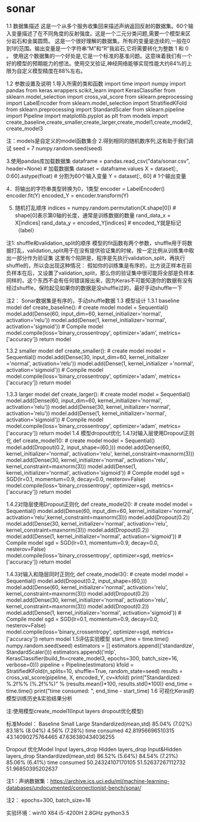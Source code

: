 # sonar

1.1 数据集描述
这是一个从多个服务收集回来描述声纳返回反射的数据集。60个输入变量描述了在不同角度的反射强度。这是一个二元分类问题,需要一个模型来区分岩石和金属圆筒。
这是一个很好理解的数据集。所有的变量是连续的,一般在0到1的范围。输出变量是一个字符串“M”和“R”我岩石,它将需要转化为整数 1 和 0 。
使用这个数据集的一个好处是,它是一个标准的基准问题。这意味着我们有一个好的模型的预期能力的想法。使用交叉验证,神经网络能够实现性能大约84%的上限为自定义模型精度在88%左右。

1.2 参数设置及说明
1.导入所需的类和函数
import time
import numpy
import pandas
from keras.wrappers.scikit_learn import KerasClassifier
from sklearn.model_selection import cross_val_score
from sklearn.preprocessing import LabelEncoder
from sklearn.model_selection import StratifiedKFold
from sklearn.preprocessing import StandardScaler
from sklearn.pipeline import Pipeline
import matplotlib.pyplot as plt
from models import create_baseline,create_smaller,create_larger,create_model1,create_model2,create_model3

注：models是自定义的model函数集合
2.得到相同的随机数序列,这有助于我们调试
seed = 7
numpy.random.seed(seed)

3.使用pandas库加载数据集
dataframe = pandas.read_csv("data/sonar.csv", header=None) # 加载数据集
dataset = dataframe.values
X = dataset[:, 0:60].astype(float) # 分割为60个输入变量
Y = dataset[:, 60] # 1个输出变量


4．将输出的字符串类型转换为0，1类型
encoder = LabelEncoder()
encoder.fit(Y)
encoded_Y = encoder.transform(Y) 

5. 随机打乱顺序
indices = numpy.random.permutation(X.shape[0]) # shape[0]表示第0轴的长度，通常是训练数据的数量
rand_data_x = X[indices]
rand_data_y = encoded_Y[indices] # encoded_Y就是标记（label）

注1:
shuffle和validation_split的顺序
模型的fit函数有两个参数，shuffle用于将数据打乱，validation_split用于在没有提供验证集的时候，按一定比例从训练集中取出一部分作为验证集
这里有个陷阱是，程序是先执行validation_split，再执行shuffle的，所以会出现这种情况：
假如你的训练集是有序的，比方说正样本在前负样本在后，又设置了validation_split，那么你的验证集中很可能将全部是负样本
同样的，这个东西不会有任何错误报出来，因为Keras不可能知道你的数据有没有经过shuffle，保险起见如果你的数据是没shuffle过的，最好手动shuffle一下

注2：
Sonar数据集是有序的，手动shuffle数据
1.3 模型设计
1.3.1 baseline model
def create_baseline():
    # create model
    model = Sequential()
    model.add(Dense(60, input_dim=60, kernel_initializer='normal', activation='relu'))
    model.add(Dense(1, kernel_initializer='normal', activation='sigmoid'))
    # Compile model
    model.compile(loss='binary_crossentropy', optimizer='adam', metrics=['accuracy'])
return model

1.3.2 smaller model
def create_smaller():
    # create model
    model = Sequential()
    model.add(Dense(30, input_dim=60, kernel_initializer ='normal', activation='relu'))
    model.add(Dense(1, kernel_initializer ='normal', activation='sigmoid'))
    # Compile model
    model.compile(loss='binary_crossentropy', optimizer='adam', metrics=['accuracy'])
return model

1.3.3 larger model
def create_larger():
    # create model
    model = Sequential()
    model.add(Dense(60, input_dim=60, kernel_initializer='normal', activation='relu'))
    model.add(Dense(30, kernel_initializer='normal', activation='relu'))
    model.add(Dense(1, kernel_initializer='normal', activation='sigmoid'))
      # Compile model
    model.compile(loss='binary_crossentropy', optimizer='adam', metrics=['accuracy'])
    return model
1.4 模型dropout优化
1.4.1对输入层使用Dropout正则化
def create_model1():
    # create model
    model = Sequential()
    model.add(Dropout(0.2, input_shape=(60,)))
    model.add(Dense(60, kernel_initializer='normal', activation='relu', kernel_constraint=maxnorm(3)))
    model.add(Dense(30, kernel_initializer='normal', activation='relu', kernel_constraint=maxnorm(3)))
    model.add(Dense(1, kernel_initializer='normal', activation='sigmoid'))
    # Compile model
    sgd = SGD(lr=0.1, momentum=0.9, decay=0.0, nesterov=False)
    model.compile(loss='binary_crossentropy', optimizer=sgd, metrics=['accuracy']) 
    return model
		
1.4.2对隐层使用Dropout正则化
def create_model2():
    # create model
    model = Sequential()
    model.add(Dense(60, input_dim=60, kernel_initializer='normal', activation='relu',kernel_constraint=maxnorm(3)))
    model.add(Dropout(0.2))
    model.add(Dense(30, kernel_initializer='normal', activation='relu', kernel_constraint=maxnorm(3))) 
    model.add(Dropout(0.2))
    model.add(Dense(1, kernel_initializer='normal', activation='sigmoid'))
    # Compile model
    sgd = SGD(lr=0.1, momentum=0.9, decay=0.0, nesterov=False)  
    model.compile(loss='binary_crossentropy', optimizer=sgd, metrics=['accuracy']) 
    return model
	
1.4.3对输入和隐层同时正则化
def create_model3():
    # create model
    model = Sequential()
    model.add(Dropout(0.2, input_shape=(60,)))
    model.add(Dense(60, kernel_initializer='normal', activation='relu', kernel_constraint=maxnorm(3)))
    model.add(Dropout(0.2))
    model.add(Dense(30, kernel_initializer='normal', activation='relu', kernel_constraint=maxnorm(3))) 
    model.add(Dropout(0.2))
    model.add(Dense(1, kernel_initializer='normal', activation='sigmoid'))
    # Compile model
    sgd = SGD(lr=0.1, momentum=0.9, decay=0.0, nesterov=False)  
    model.compile(loss='binary_crossentropy', optimizer=sgd, metrics=['accuracy']) 
return model
1.5评估实验模型
start_time = time.time()
numpy.random.seed(seed)
estimators = []
estimators.append(('standardize', StandardScaler()))
estimators.append(('mlp', KerasClassifier(build_fn=create_model3, epochs=300, batch_size=16, verbose=0)))
pipeline = Pipeline(estimators)
kfold = StratifiedKFold(n_splits=10, shuffle=True, random_state=seed)
results = cross_val_score(pipeline, X, encoded_Y, cv=kfold)
print("Standardized: %.2f%% (%.2f%%)" % (results.mean()*100, results.std()*100))
end_time = time.time()
print("time consumed: ", end_time - start_time)
1.6 可视化Keras的模型训练历史&实验结果分析
  

注:使用模型create_model1(Input layers dropout优化模型)

标准Model：
	Baseline	Small	Large
Standardized(mean,std)	85.04% (7.02%)	83.18% (8.04%)	4.56% (7.28%)
time consumed	42.81956696510315	43.14090275764465	47.636380434036255

Dropout 优化Model
	Input layers_drop	Hidden layers_drop	Input&Hidden layers_drop
Standardized(mean,std)	86.52% (5.64%)	84.54% (7.21%)	85.06% (6.41%)
time consumed	50.24324107170105	51.52637267112732	51.96850395202637

注1：声纳数据集：https://archive.ics.uci.edu/ml/machine-learning-databases/undocumented/connectionist-bench/sonar/

注2：
epochs=300, batch_size=16

实验环境：win10 X64 i5-4200H 2.8GHz  python3.5
